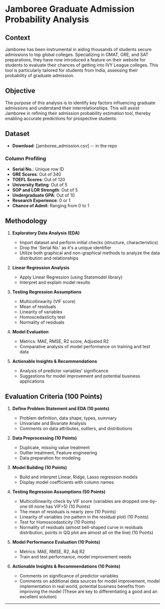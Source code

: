 # Jamboree Graduate Admission Probability Analysis

## Context
Jamboree has been instrumental in aiding thousands of students secure admissions to top global colleges. Specializing in GMAT, GRE, and SAT preparations, they have now introduced a feature on their website for students to evaluate their chances of getting into IVY League colleges. This tool is particularly tailored for students from India, assessing their probability of graduate admission.

## Objective
The purpose of this analysis is to identify key factors influencing graduate admissions and understand their interrelationships. This will assist Jamboree in refining their admission probability estimation tool, thereby enabling accurate predictions for prospective students.

## Dataset
- **Download**: [jamboree_admission.csv] -- in the repo

### Column Profiling
- **Serial No.**: Unique row ID
- **GRE Scores**: Out of 340
- **TOEFL Scores**: Out of 120
- **University Rating**: Out of 5
- **SOP and LOR Strength**: Out of 5
- **Undergraduate GPA**: Out of 10
- **Research Experience**: 0 or 1
- **Chance of Admit**: Ranging from 0 to 1

## Methodology
1. **Exploratory Data Analysis (EDA)**
    - Import dataset and perform initial checks (structure, characteristics)
    - Drop the 'Serial No.' as it's a unique identifier
    - Utilize both graphical and non-graphical methods to analyze the data distribution and relationships

2. **Linear Regression Analysis**
    - Apply Linear Regression (using Statsmodel library)
    - Interpret and explain model results

3. **Testing Regression Assumptions**
    - Multicollinearity (VIF score)
    - Mean of residuals
    - Linearity of variables
    - Homoscedasticity test
    - Normality of residuals

4. **Model Evaluation**
    - Metrics: MAE, RMSE, R2 score, Adjusted R2
    - Comparative analysis of model performance on training and test data

5. **Actionable Insights & Recommendations**
    - Analysis of predictor variables' significance
    - Suggestions for model improvement and potential business applications

## Evaluation Criteria (100 Points)
1. **Define Problem Statement and EDA (10 points)**
    - Problem definition, data shape, types, summary
    - Univariate and Bivariate Analysis
    - Comments on data attributes, outliers, and distributions

2. **Data Preprocessing (10 Points)**
    - Duplicate, missing value treatment
    - Outlier treatment, Feature engineering
    - Data preparation for modeling

3. **Model Building (10 Points)**
    - Build and interpret Linear, Ridge, Lasso regression models
    - Display model coefficients with column names

4. **Testing Regression Assumptions (50 Points)**
    - Multicollinearity check by VIF score (variables are dropped one-by-one till none has VIF>5) (10 Points)
    - The mean of residuals is nearly zero (10 Points)
    - Linearity of variables (no pattern in the residual plot) (10 Points)
    - Test for Homoscedasticity (10 Points)
    - Normality of residuals (almost bell-shaped curve in residuals distribution, points in QQ plot are almost all on the line) (10 Points)

5. **Model Performance Evaluation (10 Points)**
    - Metrics: MAE, RMSE, R2, Adj R2
    - Train and test performance, model improvement needs

6. **Actionable Insights & Recommendations (10 Points)**
    - Comments on significance of predictor variables
    - Comments on additional data sources for model improvement, model implementation in real world, potential business benefits from improving the model (These          are key to differentiating a good and an excellent solution)

---

